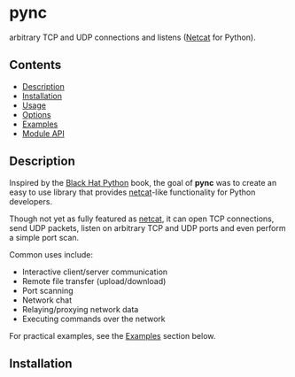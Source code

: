 # pync
arbitrary TCP and UDP connections and listens ([Netcat](https://en.wikipedia.org/wiki/Netcat) for Python).

## Contents
* [Description](#description)
* [Installation](#installation)
* [Usage](#usage)
* [Options](#options)
* [Examples](#examples)
* [Module API](#module-api)

## Description
Inspired by the [Black Hat Python](https://github.com/EONRaider/blackhat-python3) book,
the goal of **pync** was to create an easy to use library that
provides [netcat](https://en.wikipedia.org/wiki/Netcat)-like functionality for Python developers.</br>

Though not yet as fully featured as [netcat](https://en.wikipedia.org/wiki/Netcat), it can
open TCP connections, send UDP packets, listen
on arbitrary TCP and UDP ports and even perform
a simple port scan.

Common uses include:
* Interactive client/server communication
* Remote file transfer (upload/download)
* Port scanning
* Network chat
* Relaying/proxying network data
* Executing commands over the network

For practical examples, see the [Examples](#examples) section below.

## Installation
1. Install [Python](https://www.python.org/) if not already installed (version 2.7 or higher).

2. Use Python's pip command to install pync straight from github:
   ```sh
   pip install https://github.com/brenw0rth/pync/archive/main.zip
   ```
   
## Usage
```sh
pync [OPTIONS] DEST PORT
pync [OPTIONS] -l [DEST] PORT
```
   
## Options
| Option     | Default | Description                               |
| :--------- | ------- | :---------------------------------------- |
| -e CMD     | n/a     | Execute a command over the network        |
| -h         | n/a     | show help message and exit                |
| -l         | False   | Listen mode, for inbound connects         |
| -q SECS    | 0       | quit after EOF on stdin and delay of SECS |
| -u         | False   | UDP mode. [default: TCP]                  |
| -v         | False   | Verbose                                   |
| -z         | False   | Zero-I/O mode [used for scanning]         |

## Examples
The following examples are command line examples.</br>
For examples of using pync in your own Python scripts, please
refer to the [examples folder](https://github.com/brenw0rth/pync/tree/main/examples) in the repository.

<details>
<summary>Client/server model</summary>

---
To use pync from the command line, you can use the pync command.<br/>
Create a TCP server with the "-l" option to listen for incoming connections:
   ```sh
   pync -l localhost 8000
   ```
You can also run pync as a module with Python.<br/>
Run the following command in a separate terminal window to connect to the server:
   ```sh
   python -m pync localhost 8000
   ```
To list all available options for the pync command, use the "-h" option:
   ```sh
   pync -h
   ```

---
</details>

<details>
<summary>Transfering files</summary>

---
> :warning: WARNING</br>
> Please do not transfer any sensitive information using the
> following methods as the connections are not encrypted/secure.

Create a TCP server to host the file using the "-l" option.</br>
The less-than operator will connect the file to pync's
standard input.
   ```sh
   pync -l 8000 < file.txt
   ```
   
On another machine, download the file by connecting
to the server and redirecting pync's standard output
to create a new file using the greater-than operator.
   ```sh
   pync host.example.com 8000 > file.txt
   ```

---
</details>

<details>
<summary>Port scanning</summary>
</details>

<details>
<summary>Relaying network data</summary>
</details>

<details>
<summary>Executing commands over the network</summary>
</details>

<details>
<summary>Simple network chat</summary>
</details>

<details>
<summary>Creating a reverse/bind backdoor shell</summary>
</details>

## Module API
...

